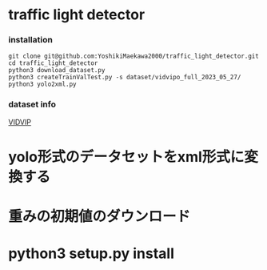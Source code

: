 # traffic light detector

### installation
```
git clone git@github.com:YoshikiMaekawa2000/traffic_light_detector.git
cd traffic_light_detector
python3 download_dataset.py 
python3 createTrainValTest.py -s dataset/vidvipo_full_2023_05_27/
python3 yolo2xml.py

```

### dataset info
[VIDVIP](https://tetsuakibaba.jp/project/vidvip/)
  
# yolo形式のデータセットをxml形式に変換する
# 重みの初期値のダウンロード
# python3 setup.py install

